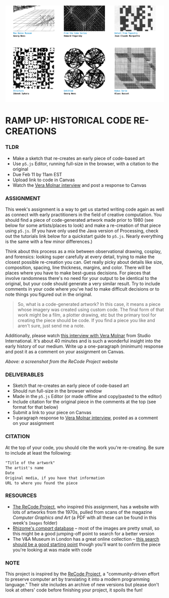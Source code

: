 ![Screenshot from the ReCode Project website, showing several black-and-white images generated by code from the 1970s](https://raw.githubusercontent.com/jeffThompson/CreativeProgramming2/master/Week00_RampUp/Images/ReCodeProjectWebsite.png)

# RAMP UP: HISTORICAL CODE RE-CREATIONS

### TLDR
* Make a sketch that re-creates an early piece of code-based art
* Use `p5.js` Editor, running full-size in the browser, with a citation to the original
* Due Feb 11 by 11am EST
* Upload link to code in Canvas
* Watch the [Vera Molnar interview](https://vimeo.com/273642211) and post a response to Canvas


### ASSIGNMENT
This week's assignment is a way to get us started writing code again as well as connect with early practitioners in the field of creative computation. You should find a piece of code-generated artwork made prior to 1980 (see below for some artists/places to look) and make a re-creation of that piece using `p5.js`. (If you have only used the Java version of Processing, check out the tutorials link below for a quickstart guide to `p5.js`. Nearly everything is the same with a few minor differences.)

Think about this process as a mix between observational drawing, cosplay, and forensics: looking super carefully at every detail, trying to make the closest possible re-creation you can. Get really picky about details like size, composition, spacing, line thickness, margins, and color. There will be places where you have to make best-guess decisions. For pieces that involve randomness there's no need for your output to be identical to the original, but your code should generate a very similar result. Try to include comments in your code where you've had to make difficult decisions or to note things you figured out in the original.

> So, what is a code-generated artwork? In this case, it means a piece whose imagery was created using custom code. The final form of that work might be a film, a plotter drawing, etc but the primary tool for creating the piece should be code. If you find a piece you like and aren't sure, just send me a note.

Additionally, please watch [this interview with Vera Molnar](https://vimeo.com/273642211) from Studio International. It's about 40 minutes and is such a wonderful insight into the early history of our medium. Write up a one-paragraph (minimum) response and post it as a comment on your assignment on Canvas.

*Above: a screenshot from the ReCode Project website*


### DELIVERABLES
* Sketch that re-creates an early piece of code-based art
* Should run full-size in the browser window
* Made in the `p5.js` Editor (or made offline and copy/pasted to the editor)
* Include citation for the original piece in the comments at the top (see format for that below)
* Submit a link to your piece on Canvas
* 1-paragraph response to [Vera Molnar interview](https://vimeo.com/273642211), posted as a comment on your assignment


### CITATION
At the top of your code, you should cite the work you're re-creating. Be sure to include at least the following:

```
"Title of the artwork"
The artist's name
Date
Original media, if you have that information
URL to where you found the piece
```


### RESOURCES
* [The ReCode Project](http://recodeproject.com), who inspired this assignment, has a website with lots of artworks from the 1970s, pulled from scans of the magazine *Computer Graphics and Art* (a PDF with all these can be found in this week's `Images` folder)
* [Rhizome's *compart* database](http://dada.compart-bremen.de/browse/artwork?filter_type=item_type&filter_value=drawing) – most of the images are pretty small, so this might be a good jumping-off point to search for a better version
* The V&A Museum in London has a great online collection – [this search should be a good starting point](http://collections.vam.ac.uk/search/?listing_type=list&offset=0&limit=15&narrow=1&extrasearch=&q=computer+art&quality=0&objectnamesearch=&placesearch=&after=&before=1980&namesearch=&materialsearch=&mnsearch=&locationsearch=) though you'll want to confirm the piece you're looking at was made with code


### NOTE
This project is inspired by the [ReCode Project](http://recodeproject.com), a "community-driven effort to preserve computer art by translating it into a modern programming language." Their site includes an archive of new versions but please don't look at others' code before finishing your project, it spoils the fun!

